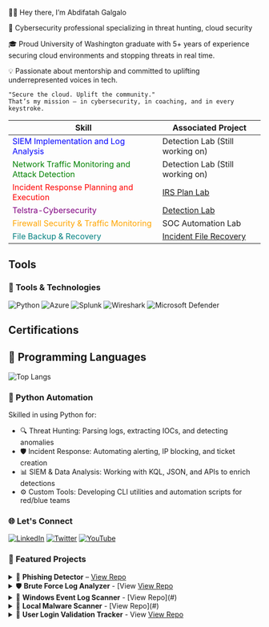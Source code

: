 👋🏾 Hey there, I’m Abdifatah Galgalo

🔐 Cybersecurity professional specializing in threat hunting, cloud security

🎓 Proud University of Washington graduate with 5+ years of experience securing cloud environments and stopping threats in real time.

💡 Passionate about mentorship and committed to uplifting underrepresented voices in tech.

	"Secure the cloud. Uplift the community."
	That’s my mission — in cybersecurity, in coaching, and in every keystroke.


| **Skill**                                         | **Associated Project**                                   |
|-------------------------------------------------|---------------------------------------------------------|
| <font color="blue">SIEM Implementation and Log Analysis</font>          | Detection Lab (Still working on)                       |
| <font color="green">Network Traffic Monitoring and Attack Detection</font>| Detection Lab (Still working on)                       |
| <font color="red">Incident Response Planning and Execution</font>      | [IRS Plan Lab](https://medium.com/p/43a41dcbb66a/edit) |
| <font color="purple">Telstra-Cybersecurity</font>                         | [Detection Lab](https://github.com/craig/SpringCore0day/blob/main/exp.py) |
| <font color="orange">Firewall Security & Traffic Monitoring</font>        | SOC Automation Lab                                     |
| <font color="teal">File Backup & Recovery</font>                        | [Incident File Recovery](https://www.youtube.com/@143abdifatah) |

## Tools
### 🔧 Tools & Technologies

![Python](https://img.shields.io/badge/Python-3776AB?style=for-the-badge&logo=python&logoColor=white)
![Azure](https://img.shields.io/badge/Azure-0078D4?style=for-the-badge&logo=microsoft-azure&logoColor=white)
![Splunk](https://img.shields.io/badge/Splunk-000000?style=for-the-badge&logo=splunk&logoColor=white)
![Wireshark](https://img.shields.io/badge/Wireshark-1679A7?style=for-the-badge&logo=wireshark&logoColor=white)
![Microsoft Defender](https://img.shields.io/badge/Microsoft_Defender_for_Endpoint-00A4EF?style=for-the-badge&logo=microsoft&logoColor=white)

## Certifications

## 🧠 Programming Languages


![Top Langs](https://github-readme-stats.vercel.app/api/top-langs/?username=your-github-username&layout=compact&theme=tokyonight&langs_count=8&hide=pythonlanaguae)

### 🐍 Python Automation
Skilled in using Python for:

- 🔍 Threat Hunting: Parsing logs, extracting IOCs, and detecting anomalies  
- 🛡 Incident Response: Automating alerting, IP blocking, and ticket creation  
- 📊 SIEM & Data Analysis: Working with KQL, JSON, and APIs to enrich detections  
- ⚙️ Custom Tools: Developing CLI utilities and automation scripts for red/blue teams  










### 🌐 Let's Connect

[![LinkedIn](https://img.shields.io/badge/LinkedIn-0077B5?logo=linkedin&style=for-the-badge)](https://www.linkedin.com/in/galgalo/)
[![Twitter](https://img.shields.io/badge/Twitter-1DA1F2?logo=twitter&style=for-the-badge)](https://twitter.com/your-handle)
[![YouTube](https://img.shields.io/badge/YouTube-FF0000?logo=youtube&style=for-the-badge)](https://www.youtube.com/@yourchannel)
















### 📂 Featured Projects

<details> 
<summary>🔎 <strong>Phishing Detector</strong> – <a href="https://github.com/galgalo12/phishing-detector">View Repo</a></summary>

*   🧠 Classifies emails as phishing or legitimate
*   📡 Uses VirusTotal threat intelligence API
*   ⚡ Helps analysts prioritize email threats

</details>

<details> 
<summary>🛡️ <strong>Brute Force Log Analyzer</strong> - [View <a href="https://github.com/galgalo12/phishing-detector">View Repo</a></summary>

*   📊 Scans logs for brute-force login attempts
*   ✉️ Sends alerts via Gmail
*   🔥 Auto-blocks malicious IPs with firewall integration

</details>

<details> 
<summary>📁 <strong>Windows Event Log Scanner</strong> - [View Repo](#)</summary>

*   🔍 Detects malicious events in Windows logs
*   🚨 Flags failed logins, PowerShell abuse, service tampering
*   🛠️ Great for incident response teams

</details>

<details> 
<summary>💾 <strong>Local Malware Scanner</strong> - [View Repo](#)</summary>

*   🧪 Scans Windows files against ClamAV/VirusTotal
*   🧠 Identifies known malware hashes
*   🧱 Supports alerting and suspicious upload checks

</details>

<details> 
<summary>
  👤 <strong>User Login Validation Tracker</strong> - View 
  <a href="https://github.com/galgalo12/Automated-User-Login-Validation-System">View Repo</a>
</summary>


*   📌 Tracks login success and failure events
*   🕵️ Flags logins at odd hours or from new devices
*   🧭 Supports anomaly detection and SOC workflows

</details>




